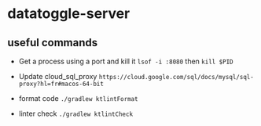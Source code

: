 # datatoggle-server

## useful commands

* Get a process using a port and kill it
 `lsof -i :8080` then `kill $PID`

* Update cloud_sql_proxy
`https://cloud.google.com/sql/docs/mysql/sql-proxy?hl=fr#macos-64-bit`

* format code
`./gradlew ktlintFormat`

* linter check
  `./gradlew ktlintCheck`
